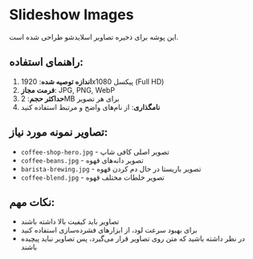 # Slideshow Images

این پوشه برای ذخیره تصاویر اسلایدشو طراحی شده است.

## راهنمای استفاده:

1. **اندازه توصیه شده**: 1920x1080 پیکسل (Full HD)
2. **فرمت مجاز**: JPG, PNG, WebP
3. **حداکثر حجم**: 2MB برای هر تصویر
4. **نامگذاری**: از نام‌های واضح و مرتبط استفاده کنید

## تصاویر نمونه مورد نیاز:

- `coffee-shop-hero.jpg` - تصویر اصلی کافی شاپ
- `coffee-beans.jpg` - تصویر دانه‌های قهوه
- `barista-brewing.jpg` - تصویر باریستا در حال دم کردن قهوه  
- `coffee-blend.jpg` - تصویر خلطات مختلف قهوه

## نکات مهم:

- تصاویر باید کیفیت بالا داشته باشند
- برای بهبود سرعت لود، از ابزارهای فشرده‌سازی استفاده کنید
- در نظر داشته باشید که متن روی تصاویر قرار می‌گیرد، پس تصاویر نباید پیچیده باشند